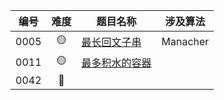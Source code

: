 
| 编号   | 难度  | 题目名称                                                               | 涉及算法     |
| ---- | :-: | ------------------------------------------------------------------ | -------- |
| 0005 | 🟡  | [最长回文子串](0005%20-%20最长回文子串%20Longest%20Palindromic%20Substring.md) | Manacher |
| 0011 | 🟡  | [最多积水的容器](0011%20-%20最多积水的容器%20Container%20With%20Most%20Water.md) |          |
| 0042 | 🔴  |                                                                    |          |
